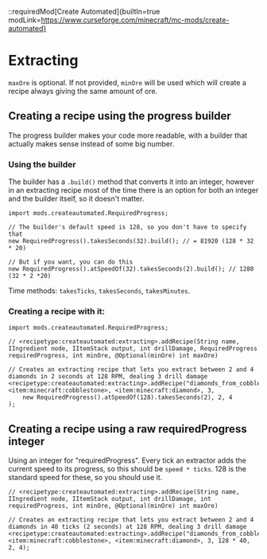 ::requiredMod[Create Automated]{builtIn=true modLink=https://www.curseforge.com/minecraft/mc-mods/create-automated}

# Extracting

`maxOre` is optional. If not provided, `minOre` will be used which will create a recipe always giving the same amount of ore.

## Creating a recipe using the progress builder

The progress builder makes your code more readable, with a builder that actually makes sense instead of some big number.

### Using the builder

The builder has a `.build()` method that converts it into an integer, however in an extracting recipe most of the time there is an option for both an integer and the builder itself, so it doesn't matter.

```zenscript
import mods.createautomated.RequiredProgress;

// The builder's default speed is 128, so you don't have to specify that
new RequiredProgress().takesSeconds(32).build(); // = 81920 (128 * 32 * 20)

// But if you want, you can do this
new RequiredProgress().atSpeedOf(32).takesSeconds(2).build(); // 1280 (32 * 2 *20)
```

Time methods: `takesTicks`, `takesSeconds`, `takesMinutes`.

### Creating a recipe with it:

```zenscript
import mods.createautomated.RequiredProgress;

// <recipetype:createautomated:extracting>.addRecipe(String name, IIngredient node, IItemStack output, int drillDamage, RequiredProgress requiredProgress, int minOre, @Optional(minOre) int maxOre)

// Creates an extracting recipe that lets you extract between 2 and 4 diamonds in 2 seconds at 128 RPM, dealing 3 drill damage
<recipetype:createautomated:extracting>.addRecipe("diamonds_from_cobble", <item:minecraft:cobblestone>, <item:minecraft:diamond>, 3, 
    new RequiredProgress().atSpeedOf(128).takesSeconds(2), 2, 4
);
```

## Creating a recipe using a raw requiredProgress integer
Using an integer for "requiredProgress". Every tick an extractor adds the current speed to its progress, so this should be `speed * ticks`. 128 is the standard speed for these, so you should use it.
```zenscript
// <recipetype:createautomated:extracting>.addRecipe(String name, IIngredient node, IItemStack output, int drillDamage, int requiredProgress, int minOre, @Optional(minOre) int maxOre)

// Creates an extracting recipe that lets you extract between 2 and 4 diamonds in 40 ticks (2 seconds) at 128 RPM, dealing 3 drill damage
<recipetype:createautomated:extracting>.addRecipe("diamonds_from_cobble", <item:minecraft:cobblestone>, <item:minecraft:diamond>, 3, 128 * 40, 2, 4);
```

